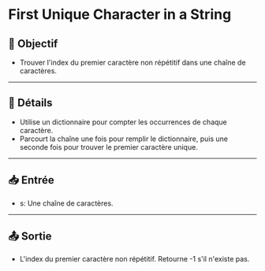 # First Unique Character in a String

## 🎯 Objectif

- Trouver l'index du premier caractère non répétitif dans une chaîne de caractères.

---

## 📝 Détails

- Utilise un dictionnaire pour compter les occurrences de chaque caractère.
- Parcourt la chaîne une fois pour remplir le dictionnaire, puis une seconde fois pour trouver le premier caractère unique.

---

## 📥 Entrée

- s: Une chaîne de caractères.

---

## 📤 Sortie

- L'index du premier caractère non répétitif. Retourne -1 s'il n'existe pas.


